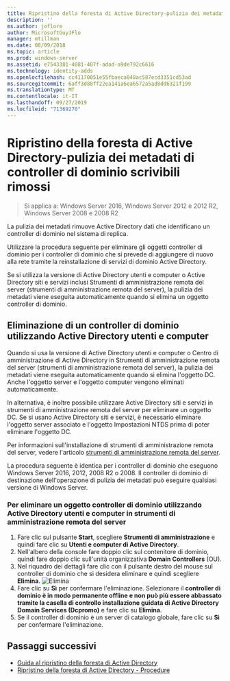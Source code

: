 ```yaml
---
title: Ripristino della foresta di Active Directory-pulizia dei metadati dei controller di dominio rimossi
description: ''
ms.author: joflore
author: MicrosoftGuyJFlo
manager: mtillman
ms.date: 08/09/2018
ms.topic: article
ms.prod: windows-server
ms.assetid: e7543381-4081-407f-adad-a9de792c6616
ms.technology: identity-adds
ms.openlocfilehash: cc41170051e55fbaeca048ac587ecd3351cd53ad
ms.sourcegitcommit: 6aff3d88ff22ea141a6ea6572a5ad8dd6321f199
ms.translationtype: MT
ms.contentlocale: it-IT
ms.lasthandoff: 09/27/2019
ms.locfileid: "71369270"
---
```

# <a name="ad-forest-recovery---cleaning-metadata-of-removed-writable-domain-controllers"></a>Ripristino della foresta di Active Directory-pulizia dei metadati di controller di dominio scrivibili rimossi

>Si applica a: Windows Server 2016, Windows Server 2012 e 2012 R2, Windows Server 2008 e 2008 R2

La pulizia dei metadati rimuove Active Directory dati che identificano un controller di dominio nel sistema di replica.  

Utilizzare la procedura seguente per eliminare gli oggetti controller di dominio per i controller di dominio che si prevede di aggiungere di nuovo alla rete tramite la reinstallazione di servizi di dominio Active Directory.  
  
Se si utilizza la versione di Active Directory utenti e computer o Active Directory siti e servizi inclusi Strumenti di amministrazione remota del server (strumenti di amministrazione remota del server), la pulizia dei metadati viene eseguita automaticamente quando si elimina un oggetto controller di dominio.  

## <a name="deleting-a-domain-controller-using-active-directory-users-and-computers"></a>Eliminazione di un controller di dominio utilizzando Active Directory utenti e computer

Quando si usa la versione di Active Directory utenti e computer o Centro di amministrazione di Active Directory in Strumenti di amministrazione remota del server (strumenti di amministrazione remota del server), la pulizia dei metadati viene eseguita automaticamente quando si elimina l'oggetto DC. Anche l'oggetto server e l'oggetto computer vengono eliminati automaticamente.  

In alternativa, è inoltre possibile utilizzare Active Directory siti e servizi in strumenti di amministrazione remota del server per eliminare un oggetto DC. Se si usano Active Directory siti e servizi, è necessario eliminare l'oggetto server associato e l'oggetto Impostazioni NTDS prima di poter eliminare l'oggetto DC.  

Per informazioni sull'installazione di strumenti di amministrazione remota del server, vedere l'articolo [strumenti di amministrazione remota del server](https://docs.microsoft.com/windows-server/remote/remote-server-administration-tools).
  
La procedura seguente è identica per i controller di dominio che eseguono Windows Server 2016, 2012, 2008 R2 o 2008. Il controller di dominio di destinazione dell'operazione di pulizia dei metadati può eseguire qualsiasi versione di Windows Server.  
  
### <a name="to-delete-a-domain-controller-object-using-active-directory-users-and-computers-in-rsat"></a>Per eliminare un oggetto controller di dominio utilizzando Active Directory utenti e computer in strumenti di amministrazione remota del server  
  
1. Fare clic sul pulsante **Start**, scegliere **Strumenti di amministrazione** e quindi fare clic su **Utenti e computer di Active Directory**.  
2. Nell'albero della console fare doppio clic sul contenitore di dominio, quindi fare doppio clic sull'unità organizzativa **Domain Controllers** (OU).  
3. Nel riquadro dei dettagli fare clic con il pulsante destro del mouse sul controller di dominio che si desidera eliminare e quindi scegliere **Elimina**.
   ![Elimina](media/AD-Forest-Recovery-Cleaning-Metadata/delete1.png) 
4. Fare clic su **Sì** per confermare l'eliminazione. Selezionare il **controller di dominio è in modo permanente offline e non può più essere abbassato tramite la casella di controllo installazione guidata di Active Directory Domain Services (Dcpromo)** e fare clic su **Elimina**.  
5. Se il controller di dominio è un server di catalogo globale, fare clic su **Sì** per confermare l'eliminazione.  

## <a name="next-steps"></a>Passaggi successivi

- [Guida al ripristino della foresta di Active Directory](AD-Forest-Recovery-Guide.md)
- [Ripristino della foresta di Active Directory - Procedure](AD-Forest-Recovery-Procedures.md)
